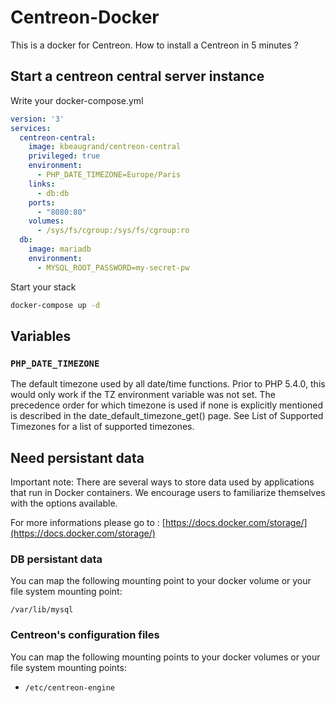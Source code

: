 # Centreon-Docker

This is a docker for Centreon. How to install a Centreon in 5 minutes ?

## Start a centreon central server instance

Write your docker-compose.yml

```yml
version: '3'
services:
  centreon-central:
    image: kbeaugrand/centreon-central
    privileged: true
    environment:
      - PHP_DATE_TIMEZONE=Europe/Paris
    links:
      - db:db
    ports:
      - "8080:80"
    volumes:
      - /sys/fs/cgroup:/sys/fs/cgroup:ro
  db:
    image: mariadb
    environment:
      - MYSQL_ROOT_PASSWORD=my-secret-pw
```

Start your stack

```sh
docker-compose up -d
```

## Variables

### `PHP_DATE_TIMEZONE`

The default timezone used by all date/time functions. Prior to PHP 5.4.0, this would only work if the TZ environment variable was not set. The precedence order for which timezone is used if none is explicitly mentioned is described in the date_default_timezone_get() page. See List of Supported Timezones for a list of supported timezones.

## Need persistant data

Important note: There are several ways to store data used by applications that run in Docker containers. We encourage users to familiarize themselves with the options available.

For more informations please go to : [https://docs.docker.com/storage/](https://docs.docker.com/storage/)

### DB persistant data

You can map the following mounting point to your docker volume or your file system mounting point:

`/var/lib/mysql`

### Centreon's configuration files

You can map the following mounting points to your docker volumes or your file system mounting points:

* `/etc/centreon-engine`

